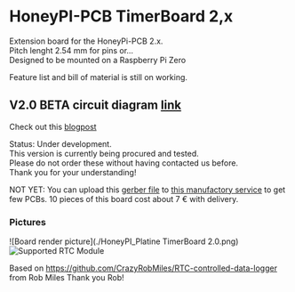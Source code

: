 # HoneyPI-PCB TimerBoard 2,x

Extension board for the HoneyPi-PCB 2.x.  
Pitch lenght 2.54 mm for pins or...  
Designed to be mounted on a Raspberry Pi Zero


Feature list and bill of material is still on working.   

## V2.0 BETA circuit diagram [link](./HoneyPI_TimerBoard_2.00_Plan.pdf)
Check out this [blogpost](https://www.honey-pi.de/)

Status: Under development.  
This version is currently being procured and tested.  
Please do not order these without having contacted us before.  
Thank you for your understanding!  

NOT YET: You can upload this [gerber file](./) to [this manufactory service](https://jlcpcb.com/quote) to get few PCBs. 10 pieces of this board cost about 7 € with delivery. 

### Pictures
![Board render picture](./HoneyPI_Platine TimerBoard 2.0.png)
![Supported RTC Module](./DS3231.png)

Based on https://github.com/CrazyRobMiles/RTC-controlled-data-logger from Rob Miles
Thank you Rob!
